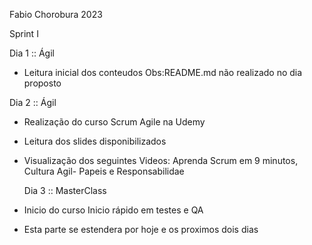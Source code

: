 Fabio Chorobura 2023

Sprint 	I

Dia 1 :: Ágil

- Leitura inicial dos conteudos 
  Obs:README.md não realizado no dia proposto

Dia 2 :: Ágil

- Realização do curso Scrum Agile na Udemy 
- Leitura dos slides disponibilizados
- Visualização dos seguintes Videos: Aprenda Scrum em 9 minutos,
  Cultura Agil-  Papeis e Responsabilidae

  Dia 3 :: MasterClass

- Inicio do curso Inicio rápido em testes e QA
- Esta parte se estendera por hoje e os proximos dois dias
